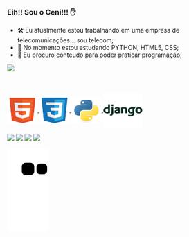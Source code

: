 ### Eih!! Sou o Ceni!!! ✋



- 🛠️ Eu atualmente estou trabalhando em uma empresa de telecomunicações... sou telecom;
- 📖 No momento estou estudando PYTHON, HTML5, CSS;
- 🔎 Eu procuro conteudo para poder praticar programação;

<div align="left">
  <a href="https://github.com/Ceni82">
  <img height="180em" src="https://github-readme-stats.vercel.app/api?username=Ceni82&show_icons=true&theme=merko&include_all_commits=true&count_private=true"/>

 ##
    
</div>
  <div style="display: inline_block"><br>
  <img align="center" alt="HTML" height="60" width="70" src="https://raw.githubusercontent.com/devicons/devicon/master/icons/html5/html5-original.svg">
  <img align="center" alt="CSS" height="60" width="70" src="https://raw.githubusercontent.com/devicons/devicon/master/icons/css3/css3-original.svg">
  <img align="center" alt="Python" height="60" width="70" src="https://raw.githubusercontent.com/devicons/devicon/master/icons/python/python-original.svg">
  <img align="center" alt="django" height="80" width="90" src="https://raw.githubusercontent.com/github/explore/7456fdff59816d37ef383a6c8f32a26ff7332db2/topics/django/django.png">
</div>
  
<div align="rigth">
  <a href="http://www.avatarsinpixels.com/chibi/eyJTaG9lcyI6IjEiLCJQYW50cyI6IjE4IiwiVG9wIjoiMjAiLCJFeWVicm93cyI6IjEiLCJNb3V0aCI6IjUiLCJwYW50c1RvbmUiOiI0ZTRlNGUiLCJwYW50c1RvbmUyIjoiMzMzMzMzIiwidG9wVG9uZSI6IjAwMDAwMCJ9/1/show.png >
</div>
  
  ##
  
<div> 

  <a href="https://instagram.com/mateus.ceni" target="_blank"><img src="https://img.shields.io/badge/-Instagram-%23E4405F?style=for-the-badge&logo=instagram&logoColor=white" target="_blank"></a>
 <a href="https://discord.gg/Ceni#9166" target="_blank"><img src="https://img.shields.io/badge/Discord-7289DA?style=for-the-badge&logo=discord&logoColor=white" target="_blank"></a> 
  <a href = "mailto:mateus.ceni@gmail.com"><img src="https://img.shields.io/badge/-Gmail-%23333?style=for-the-badge&logo=gmail&logoColor=white" target="_blank"></a>
  <a href="https://www.linkedin.com/in/mateus-ceni-9a362a226/" target="_blank"><img src="https://img.shields.io/badge/-LinkedIn-%230077B5?style=for-the-badge&logo=linkedin&logoColor=white" target="_blank"></a> 

  ![Snake animation](https://github.com/Ceni82/Ceni82/blob/output/github-contribution-grid-snake.svg)
 
  </div>
